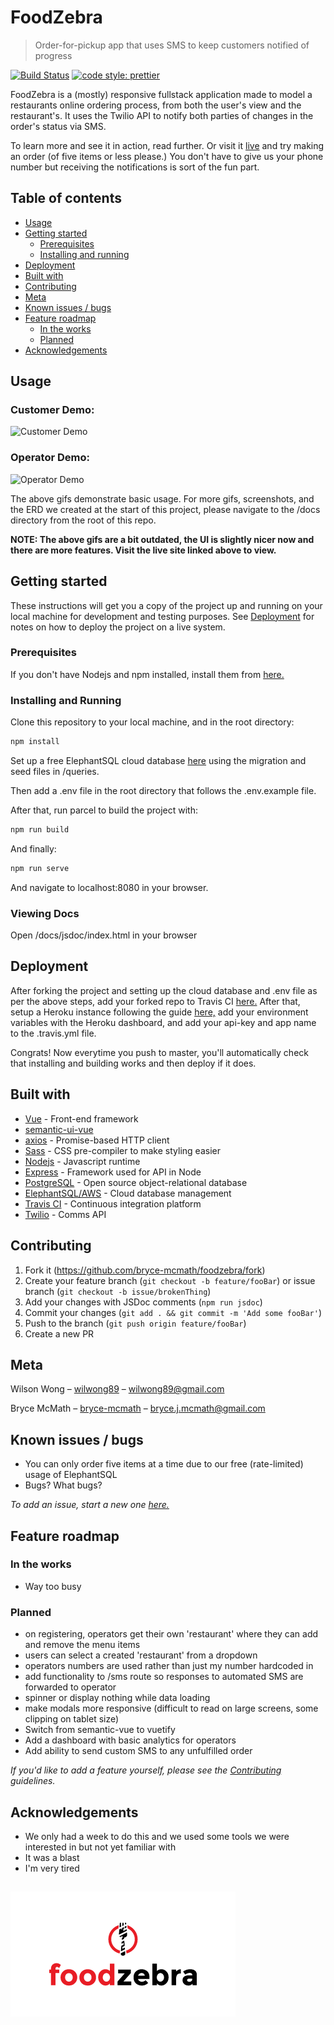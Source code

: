 # FoodZebra

> Order-for-pickup app that uses SMS to keep customers notified of progress

<!-- Badges -->

[![Build Status](https://travis-ci.com/bryce-mcmath/foodzebra.svg?branch=master)](https://travis-ci.com/bryce-mcmath/foodzebra)
[![code style: prettier](https://img.shields.io/badge/code_style-prettier-ff69b4.svg)](https://github.com/prettier/prettier)

FoodZebra is a (mostly) responsive fullstack application made to model a restaurants online ordering process, from both the user's view and the restaurant's. It uses the Twilio API to notify both parties of changes in the order's status via SMS.

To learn more and see it in action, read further. Or visit it [live](https://ancient-woodland-75923.herokuapp.com/) and try making an order (of five items or less please.) You don't have to give us your phone number but receiving the notifications is sort of the fun part.

## Table of contents

- [Usage](#usage)
- [Getting started](#getting-started)
  - [Prerequisites](#prerequisites)
  - [Installing and running](#installing-and-running)
- [Deployment](#deployment)
- [Built with](#built-with)
- [Contributing](#contributing)
- [Meta](#meta)
- [Known issues / bugs](#known-issues-/-bugs)
- [Feature roadmap](#feature-roadmap)
  - [In the works](#in-the-works)
  - [Planned](#planned)
- [Acknowledgements](#acknowledgements)

## Usage

<!-- Gifs -->

### Customer Demo:

![Customer Demo](https://github.com/bryce-mcmath/foodzebra/blob/master/docs/demo_customer.gif?raw=true)

### Operator Demo:

![Operator Demo](https://github.com/bryce-mcmath/foodzebra/blob/master/docs/demo_operator.gif?raw=true)

The above gifs demonstrate basic usage. For more gifs, screenshots, and the ERD we created at the start of this project, please navigate to the /docs directory from the root of this repo.

**NOTE: The above gifs are a bit outdated, the UI is slightly nicer now and there are more features. Visit the live site linked above to view.**

## Getting started

These instructions will get you a copy of the project up and running on your local machine for development and testing purposes. See [Deployment](#deployment) for notes on how to deploy the project on a live system.

### Prerequisites

If you don't have Nodejs and npm installed, install them from [here.](https://nodejs.org/en/)

### Installing and Running

Clone this repository to your local machine, and in the root directory:

```sh
npm install
```

Set up a free ElephantSQL cloud database [here](https://customer.elephantsql.com/instance/create?plan=turtle) using the migration and seed files in /queries.

Then add a .env file in the root directory that follows the .env.example file.

After that, run parcel to build the project with:

```sh
npm run build
```

And finally:

```sh
npm run serve
```

And navigate to localhost:8080 in your browser.

### Viewing Docs

Open /docs/jsdoc/index.html in your browser

## Deployment

After forking the project and setting up the cloud database and .env file as per the above steps, add your forked repo to Travis CI [here.](https://travis-ci.com/getting_started) After that, setup a Heroku instance following the guide [here,](https://devcenter.heroku.com/articles/getting-started-with-nodejs) add your environment variables with the Heroku dashboard, and add your api-key and app name to the .travis.yml file.

Congrats! Now everytime you push to master, you'll automatically check that installing and building works and then deploy if it does.

## Built with

- [Vue](https://vuejs.org/) - Front-end framework
- [semantic-ui-vue](https://semantic-ui-vue.github.io/)
- [axios](https://github.com/axios/axios) - Promise-based HTTP client
- [Sass](https://sass-lang.com/) - CSS pre-compiler to make styling easier
- [Nodejs](https://nodejs.org/en/) - Javascript runtime
- [Express](https://expressjs.com/) - Framework used for API in Node
- [PostgreSQL](https://www.postgresql.org/) - Open source object-relational database
- [ElephantSQL/AWS](https://www.elephantsql.com/) - Cloud database management
- [Travis CI](https://travis-ci.com/) - Continuous integration platform
- [Twilio](https://www.twilio.com/) - Comms API

## Contributing

1. Fork it (<https://github.com/bryce-mcmath/foodzebra/fork>)
2. Create your feature branch (`git checkout -b feature/fooBar`) or issue branch (`git checkout -b issue/brokenThing`)
3. Add your changes with JSDoc comments (`npm run jsdoc`)
4. Commit your changes (`git add . && git commit -m 'Add some fooBar'`)
5. Push to the branch (`git push origin feature/fooBar`)
6. Create a new PR

## Meta

Wilson Wong – [wilwong89](https://github.com/wilwong89) – wilwong89@gmail.com

Bryce McMath – [bryce-mcmath](https://github.com/bryce-mcmath) – bryce.j.mcmath@gmail.com

## Known issues / bugs

- You can only order five items at a time due to our free (rate-limited) usage of ElephantSQL
- Bugs? What bugs?

_To add an issue, start a new one [here.](https://github.com/bryce-mcmath/foodzebra/issues)_

## Feature roadmap

### In the works

- Way too busy

### Planned

- on registering, operators get their own 'restaurant' where they can add and remove the menu items
- users can select a created 'restaurant' from a dropdown
- operators numbers are used rather than just my number hardcoded in
- add functionality to /sms route so responses to automated SMS are forwarded to operator
- spinner or display nothing while data loading
- make modals more responsive (difficult to read on large screens, some clipping on tablet size)
- Switch from semantic-vue to vuetify
- Add a dashboard with basic analytics for operators
- Add ability to send custom SMS to any unfulfilled order

_If you'd like to add a feature yourself, please see the [Contributing](#contributing) guidelines._

## Acknowledgements

- We only had a week to do this and we used some tools we were interested in but not yet familiar with
- It was a blast
- I'm very tired

## ![FoodZebra](https://github.com/bryce-mcmath/foodzebra/blob/master/docs/large_foodzebra.png?raw=true)

